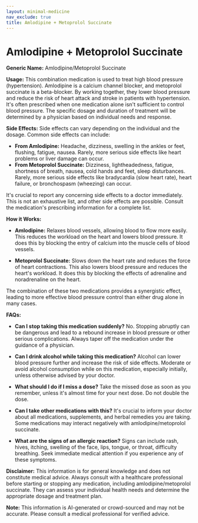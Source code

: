```yaml
---
layout: minimal-medicine
nav_exclude: true
title: Amlodipine + Metoprolol Succinate
---
```


# Amlodipine + Metoprolol Succinate

**Generic Name:** Amlodipine/Metoprolol Succinate

**Usage:** This combination medication is used to treat high blood pressure (hypertension).  Amlodipine is a calcium channel blocker, and metoprolol succinate is a beta-blocker.  By working together, they lower blood pressure and reduce the risk of heart attack and stroke in patients with hypertension.  It's often prescribed when one medication alone isn't sufficient to control blood pressure.  The specific dosage and duration of treatment will be determined by a physician based on individual needs and response.

**Side Effects:**  Side effects can vary depending on the individual and the dosage.  Common side effects can include:

* **From Amlodipine:** Headache, dizziness, swelling in the ankles or feet, flushing, fatigue, nausea.  Rarely, more serious side effects like heart problems or liver damage can occur.
* **From Metoprolol Succinate:** Dizziness, lightheadedness, fatigue, shortness of breath, nausea, cold hands and feet, sleep disturbances.  Rarely, more serious side effects like bradycardia (slow heart rate), heart failure, or bronchospasm (wheezing) can occur.

It's crucial to report any concerning side effects to a doctor immediately.  This is not an exhaustive list, and other side effects are possible.  Consult the medication's prescribing information for a complete list.

**How it Works:**

* **Amlodipine:**  Relaxes blood vessels, allowing blood to flow more easily. This reduces the workload on the heart and lowers blood pressure.  It does this by blocking the entry of calcium into the muscle cells of blood vessels.

* **Metoprolol Succinate:**  Slows down the heart rate and reduces the force of heart contractions. This also lowers blood pressure and reduces the heart's workload. It does this by blocking the effects of adrenaline and noradrenaline on the heart.

The combination of these two medications provides a synergistic effect, leading to more effective blood pressure control than either drug alone in many cases.

**FAQs:**

* **Can I stop taking this medication suddenly?** No.  Stopping abruptly can be dangerous and lead to a rebound increase in blood pressure or other serious complications.  Always taper off the medication under the guidance of a physician.

* **Can I drink alcohol while taking this medication?**  Alcohol can lower blood pressure further and increase the risk of side effects.  Moderate or avoid alcohol consumption while on this medication, especially initially, unless otherwise advised by your doctor.

* **What should I do if I miss a dose?** Take the missed dose as soon as you remember, unless it's almost time for your next dose.  Do not double the dose.

* **Can I take other medications with this?**  It's crucial to inform your doctor about all medications, supplements, and herbal remedies you are taking.  Some medications may interact negatively with amlodipine/metoprolol succinate.

* **What are the signs of an allergic reaction?**  Signs can include rash, hives, itching, swelling of the face, lips, tongue, or throat, difficulty breathing.  Seek immediate medical attention if you experience any of these symptoms.


**Disclaimer:** This information is for general knowledge and does not constitute medical advice.  Always consult with a healthcare professional before starting or stopping any medication, including amlodipine/metoprolol succinate. They can assess your individual health needs and determine the appropriate dosage and treatment plan.


**Note:** This information is AI-generated or crowd-sourced and may not be accurate. Please consult a medical professional for verified advice.